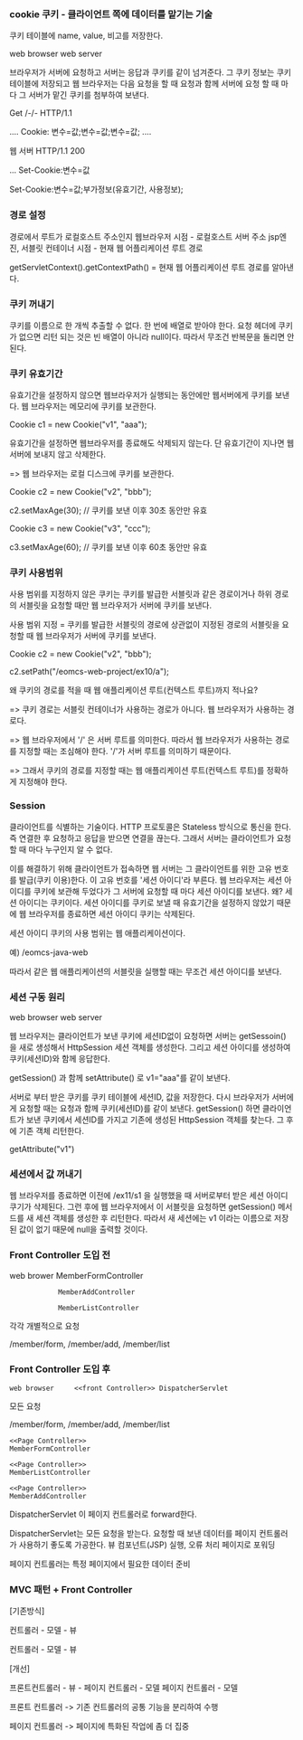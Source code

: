 ### cookie 쿠키 - 클라이언트 쪽에 데이터를 맡기는 기술

쿠키 테이블에 name, value, 비고를 저장한다. 

web browser                 web server

브라우저가 서버에 요청하고 서버는 응답과 쿠키를 같이 넘겨준다. 그 쿠키 정보는 쿠키테이블에 저장되고 웹 브라우저는 다음 요청을 할 때 요청과 함께 서버에 요청 할 때 마다 그 서버가 맡긴 쿠키를 첨부하여 보낸다. 

Get /-/- HTTP/1.1

....
Cookie: 변수=값;변수=값;변수=값;
....

웹 서버
HTTP/1.1 200

...
Set-Cookie:변수=값

Set-Cookie:변수=값;부가정보(유효기간, 사용정보);

### 경로 설정

경로에서 루트가 로컬호스트 주소인지
웹브라우저 시점 - 로컬호스트 서버 주소
jsp엔진, 서블릿 컨테이너 시점 - 현재 웹 어플리케이션 루트 경로

getServletContext().getContextPath() = 현재 웹 어플리케이션 루트 경로를 알아낸다.

### 쿠키 꺼내기

쿠키를 이름으로 한 개씩 추출할 수 없다. 한 번에 배열로 받아야 한다. 요청 헤더에 쿠키가 없으면 리턴 되는 것은 빈 배열이 아니라 null이다. 따라서 무조건 반복문을 돌리면 안된다.

### 쿠키 유효기간 

유효기간을 설정하지 않으면 웹브라우저가 실행되는 동안에만 웹서버에게 쿠키를 보낸다. 웹 브라우저는 메모리에 쿠키를 보관한다.

Cookie c1 = new Cookie("v1", "aaa");

유효기간을 설정하면 웹브라우저를 종료해도 삭제되지 않는다.
단 유효기간이 지나면 웹서버에 보내지 않고 삭제한다.

=> 웹 브라우저는 로컬 디스크에 쿠키를 보관한다.

Cookie c2 = new Cookie("v2", "bbb");

c2.setMaxAge(30); // 쿠키를 보낸 이후 30초 동안만 유효

Cookie c3 = new Cookie("v3", "ccc");

c3.setMaxAge(60); // 쿠키를 보낸 이후 60초 동안만 유효

### 쿠키 사용범위

사용 범위를 지정하지 않은 쿠키는 쿠키를 발급한 서블릿과 같은 경로이거나 하위 경로의 서블릿을 요청할 때만 웹 브라우저가 서버에 쿠키를 보낸다.

사용 범위 지정 = 쿠키를 발급한 서블릿의 경로에 상관없이 지정된 경로의 서블릿을 요청할 때 웹 브라우저가 서버에 쿠키를 보낸다.

Cookie c2 = new Cookie("v2", "bbb");

c2.setPath("/eomcs-web-project/ex10/a");

왜 쿠키의 경로를 적을 때 웹 애플리케이션 루트(컨텍스트 루트)까지 적나요?

=> 쿠키 경로는 서블릿 컨테이너가 사용하는 경로가 아니다. 웹 브라우저가 사용하는 경로다.

=> 웹 브라우저에서 '/' 은 서버 루트를 의미한다. 따라서 웹 브라우저가 사용하는 경로를 지정할 때는 조심해야 한다. '/'가 서버 루트를 의미하기 때문이다.

=> 그래서 쿠키의 경로를 지정할 때는 웹 애플리케이션 루트(컨텍스트 루트)를 정확하게 지정해야 한다.

### Session

클라이언트를 식별하는 기술이다. HTTP 프로토콜은 Stateless 방식으로 통신을 한다. 즉 연결한 후 요청하고 응답을 받으면 연결을 끊는다. 그래서 서버는 클라이언트가 요청할 때 마다 누구인지 알 수 없다.

이를 해결하기 위해 클라이언트가 접속하면 웹 서버는 그 클라이언트를 위한 고유 번호를 발급(쿠키 이용)한다.
이 고유 번호를 '세션 아이디'라 부른다. 웹 브라우저는 세션 아이디를 쿠키에 보관해 두었다가 그 서버에 요청할 때 마다 세션 아이디를 보낸다.
왜? 세션 아이디는 쿠키이다.
세션 아이디를 쿠키로 보낼 때 유효기간을 설정하지 않았기 때문에 웹 브라우저를 종료하면 세션 아이디 쿠키는 삭제된다.

세션 아이디 쿠키의 사용 범위는 웹 애플리케이션이다.

예) /eomcs-java-web

따라서 같은 웹 애플리케이션의 서블릿을 실행할 때는 무조건 세션 아이디를 보낸다.

### 세션 구동 원리

web browser                 web server

웹 브라우저는 클라이언트가 보낸 쿠키에 세션ID없이 요청하면 서버는 getSessoin() 을 새로 생성해서 HttpSession 세션 객체를 생성한다. 그리고 세션 아이디를 생성하여 쿠키(세션ID)와 함께 응답한다.

getSession() 과 함께 setAttribute() 로 v1="aaa"를 같이 보낸다.

서버로 부터 받은 쿠키를 쿠키 테이블에 세션ID, 값을 저장한다. 다시 브라우저가 서버에게 요청할 때는 요청과 함께 쿠키(세션ID)를 같이 보낸다. getSession() 하면 클라이언트가 보낸 쿠키에서 세션ID를 가지고 기존에 생성된 HttpSession 객체를 찾는다. 그 후에 기존 객체 리턴한다.

getAttribute("v1")

### 세션에서 값 꺼내기

웹 브라우저를 종료하면 이전에 /ex11/s1 을 실행했을 때 서버로부터 받은 세션 아이디 쿠기가 삭제된다.
그런 후에 웹 브라우저에서 이 서블릿을 요청하면 getSession() 메서드를 새 세션 객체를 생성한 후 리턴한다. 따라서 새 세션에는 v1 이라는 이름으로 저장된 값이 없기 때문에 null을 출력할 것이다.

### Front Controller 도입 전

web brower      MemberFormController

                MemberAddController

                MemberListController

각각 개별적으로 요청

/member/form, /member/add, /member/list

### Front Controller 도입 후
```
web browser     <<front Controller>> DispatcherServlet
```
모든 요청

/member/form, /member/add, /member/list

```
<<Page Controller>>
MemberFormController

<<Page Controller>>
MemberListController

<<Page Controller>>
MemberAddController
```
DispatcherServlet 이 페이지 컨트롤러로 forward한다.

DispatcherServlet는 모든 요청을 받는다. 요청할 때 보낸 데이터를 페이지 컨트롤러가 사용하기 좋도록 가공한다. 뷰 컴포넌트(JSP) 실행, 오류 처리 페이지로 포워딩

페이지 컨트롤러는 특정 페이지에서 필요한 데이터 준비

### MVC 패턴 + Front Controller

[기존방식]

컨트롤러 - 모델 - 뷰

컨트롤러 - 모델 - 뷰

[개선]

프론트컨트롤러 - 뷰 - 페이지 컨트롤러 - 모델
                      페이지 컨트롤러 - 모델

프론트 컨트롤러 -> 기존 컨트롤러의 공통 기능을 분리하여 수행

페이지 컨트롤러 -> 페이지에 특화된 작업에 좀 더 집중







